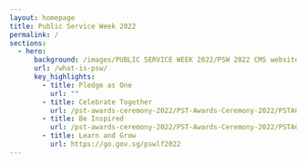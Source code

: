 ```yaml
---
layout: homepage
title: Public Service Week 2022
permalink: /
sections:
  - hero:
      background: /images/PUBLIC SERVICE WEEK 2022/PSW 2022 CMS website  (7).png
      url: /what-is-psw/
      key_highlights:
        - title: Pledge as One
          url: ""
        - title: Celebrate Together
          url: /pst-awards-ceremony-2022/PST-Awards-Ceremony-2022/PSTAC
        - title: Be Inspired
          url: /pst-awards-ceremony-2022/PST-Awards-Ceremony-2022/PSTAC
        - title: Learn and Grow
          url: https://go.gov.sg/pswlf2022
---
```

